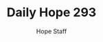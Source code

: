 ---
image: /assets/img/daily-hope-default-artwork.png
title: Daily Hope 293
number: 293
categories:
  - Daily Hope
author: Hope Staff
notes: Daily Hope 293
embed: >-
  <iframe src="https://open.spotify.com/embed/episode/3FigAUPKeP0xHhsbaoMiF3?utm_source=generator" width="400px" height="102px" frameborder=“0" scrolling=“no”></iframe>
---